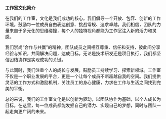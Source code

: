 **工作室文化简介**

在我们的工作室，文化是我们成功的核心。我们倡导一个开放、包容、创新的工作环境，鼓励每一位成员自由表达创意、挑战常规、追求卓越。我们相信，团队的力量来自于多元化的思维碰撞，每个人的独特视角都能为工作室注入新的活力和灵感。

我们崇尚“合作与共赢”的精神，团队成员之间相互尊重、信任和支持，彼此间分享经验与知识，共同解决问题，达成目标。无论是技术研发还是项目执行，我们都坚信团结协作是实现成功的关键。

与此同时，我们注重个人的成长与发展，鼓励员工持续学习、探索新领域。工作室不仅是一个职业发展的平台，更是一个让每个成员不断超越自我的空间。我们提供灵活的工作方式和激励机制，关注员工的身心健康，力求在工作与生活之间找到完美的平衡。

总的来说，我们的工作室文化是以创新为驱动，以团队协作为基础，以个人成长为目标，在这里，每一位成员都能发掘自己的潜力、实现自己的梦想，同时与团队一起走向更广阔的未来。